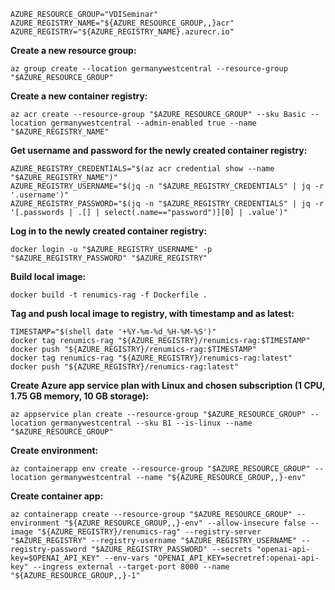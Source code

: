 ```shell
AZURE_RESOURCE_GROUP="VDISeminar"
AZURE_REGISTRY_NAME="${AZURE_RESOURCE_GROUP,,}acr"
AZURE_REGISTRY="${AZURE_REGISTRY_NAME}.azurecr.io"
```

**Create a new resource group:**

```shell
az group create --location germanywestcentral --resource-group "$AZURE_RESOURCE_GROUP"
```

**Create a new container registry:**

```shell
az acr create --resource-group "$AZURE_RESOURCE_GROUP" --sku Basic --location germanywestcentral --admin-enabled true --name "$AZURE_REGISTRY_NAME"
```

**Get username and password for the newly created container registry:**

```shell
AZURE_REGISTRY_CREDENTIALS="$(az acr credential show --name "$AZURE_REGISTRY_NAME")"
AZURE_REGISTRY_USERNAME="$(jq -n "$AZURE_REGISTRY_CREDENTIALS" | jq -r '.username')"
AZURE_REGISTRY_PASSWORD="$(jq -n "$AZURE_REGISTRY_CREDENTIALS" | jq -r '[.passwords | .[] | select(.name=="password")][0] | .value')"
```

**Log in to the newly created container registry:**

```shell
docker login -u "$AZURE_REGISTRY_USERNAME" -p "$AZURE_REGISTRY_PASSWORD" "$AZURE_REGISTRY"
```

**Build local image:**

```shell
docker build -t renumics-rag -f Dockerfile .
```

**Tag and push local image to registry, with timestamp and as latest:**

```shell
TIMESTAMP="$(shell date '+%Y-%m-%d_%H-%M-%S')"
docker tag renumics-rag "${AZURE_REGISTRY}/renumics-rag:$TIMESTAMP"
docker push "${AZURE_REGISTRY}/renumics-rag:$TIMESTAMP"
docker tag renumics-rag "${AZURE_REGISTRY}/renumics-rag:latest"
docker push "${AZURE_REGISTRY}/renumics-rag:latest"
```

**Create Azure app service plan with Linux and chosen subscription (1 CPU, 1.75 GB memory, 10 GB storage):**

```shell
az appservice plan create --resource-group "$AZURE_RESOURCE_GROUP" --location germanywestcentral --sku B1 --is-linux --name "$AZURE_RESOURCE_GROUP"
```

**Create environment:**

```shell
az containerapp env create --resource-group "$AZURE_RESOURCE_GROUP" --location germanywestcentral --name "${AZURE_RESOURCE_GROUP,,}-env"
```

**Create container app:**

```shell
az containerapp create --resource-group "$AZURE_RESOURCE_GROUP" --environment "${AZURE_RESOURCE_GROUP,,}-env" --allow-insecure false --image "${AZURE_REGISTRY}/renumics-rag" --registry-server "$AZURE_REGISTRY" --registry-username "$AZURE_REGISTRY_USERNAME" --registry-password "$AZURE_REGISTRY_PASSWORD" --secrets "openai-api-key=$OPENAI_API_KEY" --env-vars "OPENAI_API_KEY=secretref:openai-api-key" --ingress external --target-port 8000 --name "${AZURE_RESOURCE_GROUP,,}-1"
```
